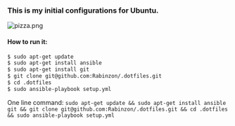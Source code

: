 ### This is my initial configurations for Ubuntu.
![pizza.png](http://s13.postimg.org/e1yuvjwpj/pizza.png)
#### How to run it:
```sh
$ sudo apt-get update
$ sudo apt-get install ansible
$ sudo apt-get install git 
$ git clone git@github.com:Rabinzon/.dotfiles.git
$ cd .dotfiles
$ sudo ansible-playbook setup.yml
```
One line command:
`sudo apt-get update && sudo apt-get install ansible git && git clone git@github.com:Rabinzon/.dotfiles.git && cd .dotfiles && sudo ansible-playbook setup.yml `
